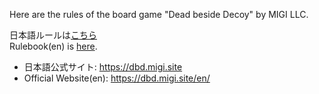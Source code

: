 Here are the rules of the board game "Dead beside Decoy" by MIGI LLC.

日本語ルールは[こちら](https://github.com/migi1982/dbd-rules/blob/main/ja/dbd_rule_ja.md)  
Rulebook(en) is [here](https://github.com/migi1982/dbd-rules/blob/main/en/dbd_rule_en.md).

- 日本語公式サイト: https://dbd.migi.site
- Official Website(en): https://dbd.migi.site/en/
